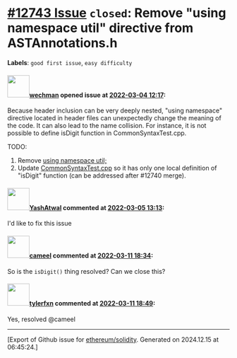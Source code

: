 # [\#12743 Issue](https://github.com/ethereum/solidity/issues/12743) `closed`: Remove  "using namespace util" directive from ASTAnnotations.h
**Labels**: `good first issue`, `easy difficulty`


#### <img src="https://avatars.githubusercontent.com/u/37188783?u=f347552ad58d12640eb67b711569f3f1e0e7755a&v=4" width="50">[wechman](https://github.com/wechman) opened issue at [2022-03-04 12:17](https://github.com/ethereum/solidity/issues/12743):

Because header inclusion can be very deeply nested, "using namespace" directive located in header files can unexpectedly change the meaning of the code. It can also lead to the name collision. For instance, it is not possible to define isDigit function in CommonSyntaxTest.cpp.

TODO:
1) Remove [using namespace util;](https://github.com/ethereum/solidity/blob/develop/libsolidity/ast/ASTAnnotations.h#L50)
2) Update [CommonSyntaxTest.cpp](https://github.com/ethereum/solidity/blob/develop/test/CommonSyntaxTest.cpp) so it has only one local definition of  "isDigit" function (can be addressed after #12740 merge).


#### <img src="https://avatars.githubusercontent.com/u/12985401?u=066dd42e3d3695793f10f5ddc9fe9f31d9e621b8&v=4" width="50">[YashAtwal](https://github.com/YashAtwal) commented at [2022-03-05 13:13](https://github.com/ethereum/solidity/issues/12743#issuecomment-1059762566):

I'd like to fix this issue

#### <img src="https://avatars.githubusercontent.com/u/137030?v=4" width="50">[cameel](https://github.com/cameel) commented at [2022-03-11 18:34](https://github.com/ethereum/solidity/issues/12743#issuecomment-1065378179):

So is the `isDigit()` thing resolved? Can we close this?

#### <img src="https://avatars.githubusercontent.com/u/3181512?u=9d9e56d89763bc8897d4f404818f167e19866e6a&v=4" width="50">[tylerfxn](https://github.com/tylerfxn) commented at [2022-03-11 18:49](https://github.com/ethereum/solidity/issues/12743#issuecomment-1065394449):

Yes, resolved @cameel


-------------------------------------------------------------------------------



[Export of Github issue for [ethereum/solidity](https://github.com/ethereum/solidity). Generated on 2024.12.15 at 06:45:24.]
